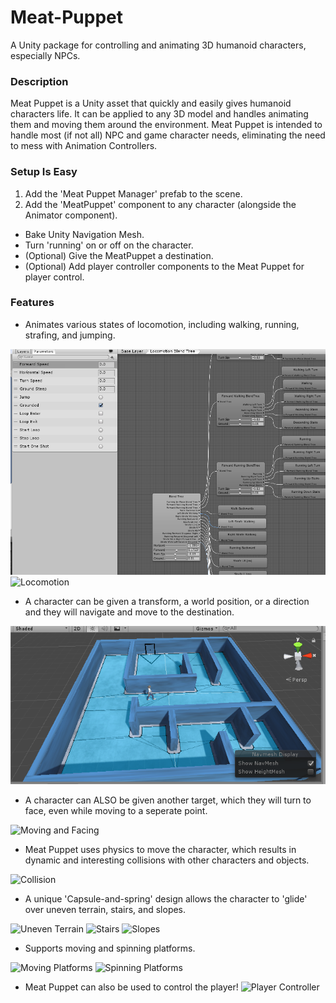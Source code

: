 # Meat-Puppet
A Unity package for controlling and animating 3D humanoid characters, especially NPCs.

### Description
Meat Puppet is a Unity asset that quickly and easily gives humanoid characters life. It can be applied to any 3D model and handles animating them and moving them around the environment. Meat Puppet is intended to handle most (if not all) NPC and game character needs, eliminating the need to mess with Animation Controllers.

### Setup Is Easy
1. Add the 'Meat Puppet Manager' prefab to the scene.
2. Add the 'MeatPuppet' component to any character (alongside the Animator component).

* Bake Unity Navigation Mesh.
* Turn 'running' on or off on the character.
* (Optional) Give the MeatPuppet a destination.
* (Optional) Add player controller components to the Meat Puppet for player control.

### Features
* Animates various states of locomotion, including walking, running, strafing, and jumping.

![Animation Controller](https://github.com/BrianLandes/Meat-Puppet/blob/master/Page_Images/Animation%20Controller.png?raw=true)
![Locomotion](https://github.com/BrianLandes/Meat-Puppet/blob/master/Page_Images/Locomotion.gif?raw=true)


* A character can be given a transform, a world position, or a direction and they will navigate and move to the destination.

![Navigation](https://github.com/BrianLandes/Meat-Puppet/blob/master/Page_Images/Navigation.png?raw=true)


* A character can ALSO be given another target, which they will turn to face, even while moving to a seperate point.

![Moving and Facing](https://github.com/BrianLandes/Meat-Puppet/blob/master/Page_Images/Moving%20and%20Facing.png?raw=true)


* Meat Puppet uses physics to move the character, which results in dynamic and interesting collisions with other characters and objects.

![Collision](https://github.com/BrianLandes/Meat-Puppet/blob/master/Page_Images/Collision.gif?raw=true)


* A unique 'Capsule-and-spring' design allows the character to 'glide' over uneven terrain, stairs, and slopes.

![Uneven Terrain](https://github.com/BrianLandes/Meat-Puppet/blob/master/Page_Images/Uneven%20Terrain.gif?raw=true)
![Stairs](https://github.com/BrianLandes/Meat-Puppet/blob/master/Page_Images/Steps.gif?raw=true)
![Slopes](https://github.com/BrianLandes/Meat-Puppet/blob/master/Page_Images/Slopes.gif?raw=true)


* Supports moving and spinning platforms.

![Moving Platforms](https://github.com/BrianLandes/Meat-Puppet/blob/master/Page_Images/Moving%20Platforms.gif?raw=true)
![Spinning Platforms](https://github.com/BrianLandes/Meat-Puppet/blob/master/Page_Images/Spinning%20Platforms.gif?raw=true)


* Meat Puppet can also be used to control the player!
![Player Controller](https://github.com/BrianLandes/Meat-Puppet/blob/master/Page_Images/Player%20Controller.gif?raw=true)
